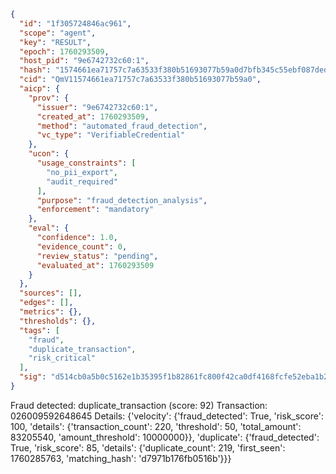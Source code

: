 ```json
{
  "id": "1f305724846ac961",
  "scope": "agent",
  "key": "RESULT",
  "epoch": 1760293509,
  "host_pid": "9e6742732c60:1",
  "hash": "1574661ea71757c7a63533f380b51693077b59a0d7bfb345c55ebf087dedf5f6",
  "cid": "QmV11574661ea71757c7a63533f380b51693077b59a0",
  "aicp": {
    "prov": {
      "issuer": "9e6742732c60:1",
      "created_at": 1760293509,
      "method": "automated_fraud_detection",
      "vc_type": "VerifiableCredential"
    },
    "ucon": {
      "usage_constraints": [
        "no_pii_export",
        "audit_required"
      ],
      "purpose": "fraud_detection_analysis",
      "enforcement": "mandatory"
    },
    "eval": {
      "confidence": 1.0,
      "evidence_count": 0,
      "review_status": "pending",
      "evaluated_at": 1760293509
    }
  },
  "sources": [],
  "edges": [],
  "metrics": {},
  "thresholds": {},
  "tags": [
    "fraud",
    "duplicate_transaction",
    "risk_critical"
  ],
  "sig": "d514cb0a5b0c5162e1b35395f1b82861fc800f42ca0df4168fcfe52eba1b210c"
}
```

Fraud detected: duplicate_transaction (score: 92)
Transaction: 026009592648645
Details: {'velocity': {'fraud_detected': True, 'risk_score': 100, 'details': {'transaction_count': 220, 'threshold': 50, 'total_amount': 83205540, 'amount_threshold': 10000000}}, 'duplicate': {'fraud_detected': True, 'risk_score': 85, 'details': {'duplicate_count': 219, 'first_seen': 1760285763, 'matching_hash': 'd7971b176fb0516b'}}}